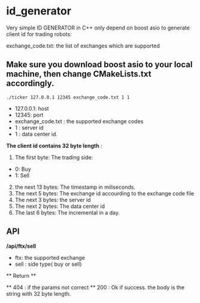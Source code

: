# id_generator

Very simple ID GENERATOR in C++ only depend on boost asio to generate client id for trading robots:

exchange_code.txt: the list of exchanges which are supported

## Make sure you download boost asio to your local machine, then change CMakeLists.txt accordingly.

```shell
./ticker 127.0.0.1 12345 exchange_code.txt 1 1
```

* 127.0.0.1: host
* 12345: port
* exchange_code.txt : the supported exchange codes
* 1 : server id
* 1 : data center id.


**The client id contains 32 byte length** :

1. The first byte: The trading side: 
* 0: Buy
* 1: Sell
2. the next 13 bytes: The timestamp in miliseconds.
3. The next 5 bytes: The exchange id accourding to the exchange code file
4. The next 3 bytes: the server id
5. The next 2 bytes: The data center id
6. The last 6 bytes: The incremental in a day.


## API

**/api/ftx/sell**

* ftx: the supported exchange
* sell : side type( buy or sell)

** Return **

** 404 : if the params not correct
** 200 : Ok if success. the body is the string with 32 byte length.

